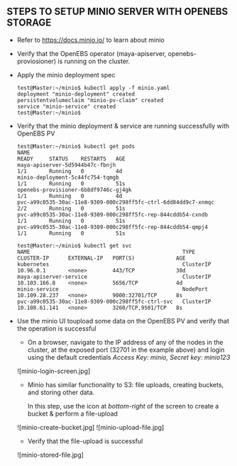  ## STEPS TO SETUP MINIO SERVER WITH OPENEBS STORAGE

- Refer to https://docs.minio.io/ to learn about minio 

- Verify that the OpenEBS operator (maya-apiserver, openebs-proviosioner) is running on the 
  cluster. 

- Apply the minio deployment spec

  ```
  test@Master:~/minio$ kubectl apply -f minio.yaml
  deployment "minio-deployment" created
  persistentvolumeclaim "minio-pv-claim" created
  service "minio-service" created
  test@Master:~/minio$
  ```

- Verify that the minio deployment & service are running successfully with OpenEBS PV

  ```
  test@Master:~/minio$ kubectl get pods
  NAME                                                             READY     STATUS    RESTARTS   AGE
  maya-apiserver-5d5944b47c-fbnjh                                  1/1       Running   0          4d
  minio-deployment-5c44fc754-tqmgb                                 1/1       Running   0          51s
  openebs-provisioner-6b8df9746c-gj4gk                             1/1       Running   0          4d
  pvc-a99c0535-30ac-11e8-9309-000c298ff5fc-ctrl-6dd84dd9c7-xnmqc   2/2       Running   0          51s
  pvc-a99c0535-30ac-11e8-9309-000c298ff5fc-rep-844cddb54-cxndb     1/1       Running   0          51s
  pvc-a99c0535-30ac-11e8-9309-000c298ff5fc-rep-844cddb54-qmpj4     1/1       Running   0          51s

  test@Master:~/minio$ kubectl get svc
  NAME                                                TYPE        CLUSTER-IP      EXTERNAL-IP   PORT(S)             AGE
  kubernetes                                          ClusterIP   10.96.0.1       <none>        443/TCP             38d
  maya-apiserver-service                              ClusterIP   10.103.166.8    <none>        5656/TCP            4d
  minio-service                                       NodePort    10.109.28.237   <none>        9000:32701/TCP      8s
  pvc-a99c0535-30ac-11e8-9309-000c298ff5fc-ctrl-svc   ClusterIP   10.108.61.141   <none>        3260/TCP,9501/TCP   8s
  ```

- Use the minio UI toupload some data on the OpenEBS PV and verify that the operation is successful
  
  - On a browser, navigate to the IP address of any of the nodes in the cluster, at the exposed port 
  (32701 in the example above) and login using the default credentials *Access Key: minio, Secret key: minio123*

  ![minio-login-screen.jpg]

  - Minio has similar functionality to S3: file uploads, creating buckets, and storing other data. 

    In this step, use the icon at *bottom-right* of the screen to create a bucket & perform a file-upload 

  ![minio-create-bucket.jpg]
  ![minio-upload-file.jpg]

  - Verify that the file-upload is successful 

  ![minio-stored-file.jpg]

  
   
  
